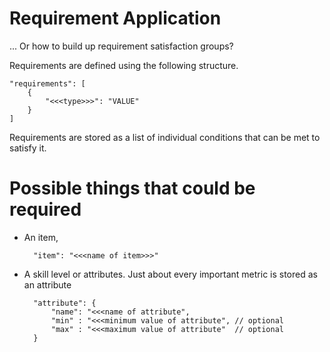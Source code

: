 # Requirement Application
... Or how to build up requirement satisfaction groups?

Requirements are defined using the following structure.

    "requirements": [
        {
            "<<<type>>>": "VALUE"
        }
    ]

Requirements are stored as a list of individual conditions that can be met 
to satisfy it.

# Possible things that could be required

* An item,

        "item": "<<<name of item>>>"

* A skill level or attributes. Just about every important metric is stored as 
  an attribute

        "attribute": {
            "name": "<<<name of attribute",
            "min" : "<<<minimum value of attribute", // optional
            "max" : "<<<maximum value of attribute"  // optional
        }

